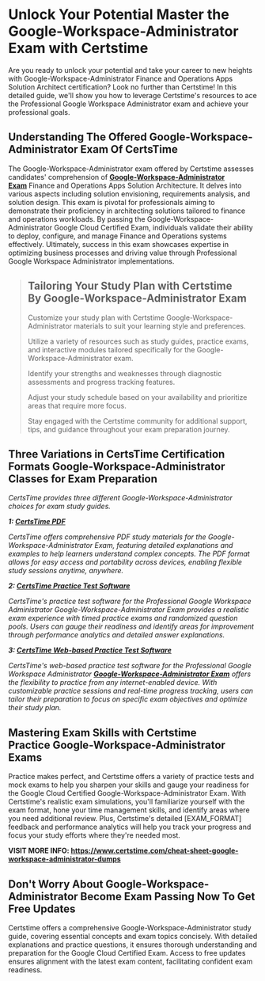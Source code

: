 <h1><strong>Unlock Your Potential Master the Google-Workspace-Administrator Exam with Certstime</strong></h1>

<p>Are you ready to unlock your potential and take your career to new heights with Google-Workspace-Administrator Finance and Operations Apps Solution Architect certification? Look no further than Certstime! In this detailed guide, we'll show you how to leverage Certstime's resources to ace the Professional Google Workspace Administrator exam and achieve your professional goals.</p>

<h2><strong>Understanding The Offered Google-Workspace-Administrator Exam Of CertsTime</strong></h2>

<p>The Google-Workspace-Administrator exam offered by Certstime assesses candidates' comprehension of <strong><a href="https://www.certstime.com/cheat-sheet-google-dumps">Google-Workspace-Administrator Exam</a></strong> Finance and Operations Apps Solution Architecture. It delves into various aspects including solution envisioning, requirements analysis, and solution design. This exam is pivotal for professionals aiming to demonstrate their proficiency in architecting solutions tailored to finance and operations workloads. By passing the Google-Workspace-Administrator Google Cloud Certified Exam, individuals validate their ability to deploy, configure, and manage Finance and Operations systems effectively. Ultimately, success in this exam showcases expertise in optimizing business processes and driving value through Professional Google Workspace Administrator implementations.</p>

<blockquote>
<h2><strong>Tailoring Your Study Plan with Certstime By Google-Workspace-Administrator Exam</strong></h2>

<p>Customize your study plan with Certstime Google-Workspace-Administrator materials to suit your learning style and preferences.</p>

<p>Utilize a variety of resources such as study guides, practice exams, and interactive modules tailored specifically for the Google-Workspace-Administrator exam.</p>

<p>Identify your strengths and weaknesses through diagnostic assessments and progress tracking features.</p>

<p>Adjust your study schedule based on your availability and prioritize areas that require more focus.</p>

<p>Stay engaged with the Certstime community for additional support, tips, and guidance throughout your exam preparation journey.</p>
</blockquote>

<h2><meta name="generator" content="quillbot-pphr" /><strong>Three Variations in CertsTime Certification Formats Google-Workspace-Administrator Classes for Exam Preparation</strong></h2>

<p><em>CertsTime provides three different Google-Workspace-Administrator <meta name="generator" content="quillbot-pphr" />choices for exam study guides.</em></p>

<p><em><strong>1: <u>CertsTime PDF</u></strong></em></p>

<p><em>CertsTime offers comprehensive PDF study materials for the Google-Workspace-Administrator Exam, featuring detailed explanations and examples to help learners understand complex concepts. The PDF format allows for easy access and portability across devices, enabling flexible study sessions anytime, anywhere.</em></p>

<p><em><strong>2: <u>CertsTime Practice Test Software</u></strong></em></p>

<p><em>CertsTime's practice test software for the Professional Google Workspace Administrator Google-Workspace-Administrator Exam provides a realistic exam experience with timed practice exams and randomized question pools. Users can gauge their readiness and identify areas for improvement through performance analytics and detailed answer explanations.</em></p>

<p><em><strong>3: <u>CertsTime Web-based Practice Test Software</u></strong></em></p>

<p><em>CertsTime's web-based practice test software for the Professional Google Workspace Administrator <strong><a href="https://www.certstime.com/questions/google/google-workspace-administrator-exam">Google-Workspace-Administrator Exam</a></strong> offers the flexibility to practice from any internet-enabled device. With customizable practice sessions and real-time progress tracking, users can tailor their preparation to focus on specific exam objectives and optimize their study plan.</em></p>

<h2><strong>Mastering Exam Skills with Certstime Practice Google-Workspace-Administrator Exams</strong></h2>

<p>Practice makes perfect, and Certstime offers a variety of practice tests and mock exams to help you sharpen your skills and gauge your readiness for the Google Cloud Certified Google-Workspace-Administrator Exam. With Certstime's realistic exam simulations, you'll familiarize yourself with the exam format, hone your time management skills, and identify areas where you need additional review. Plus, Certstime's detailed [EXAM_FORMAT] feedback and performance analytics will help you track your progress and focus your study efforts where they're needed most.</p>

<p><strong>VISIT MORE INFO: <a href="https://www.certstime.com/cheat-sheet-google-workspace-administrator-dumps">https://www.certstime.com/cheat-sheet-google-workspace-administrator-dumps</a></strong></p>

<h2><meta name="generator" content="quillbot-pphr" /><strong>Don't Worry About Google-Workspace-Administrator Become Exam Passing Now To Get Free Updates</strong></h2>

<p>Certstime offers a comprehensive Google-Workspace-Administrator study guide, covering essential concepts and exam topics concisely. With detailed explanations and practice questions, it ensures thorough understanding and preparation for the Google Cloud Certified Exam. Access to free updates ensures alignment with the latest exam content, facilitating confident exam readiness.</p>
